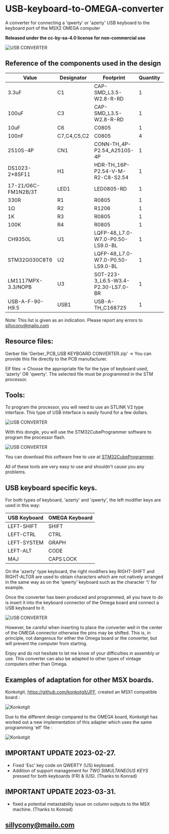 # USB-keyboard-to-OMEGA-converter
A converter for connecting a 'qwerty' or 'azerty' USB keyboard to the keyboard port of the MSX2 OMEGA computer

**Released under the cc-by-sa-4.0 license for non-commercial use**

![USB CONVERTER](/images/USB-Converter-3D.png)

## Reference of the components used in the design

|Value|	Designator|	Footprint|	Quantity|	Manufacturer Part|	Manufacturer|
|-----|-----------|-----------|---------|-------------------|-------------|  
|3.3uF|	C1|	CAP-SMD_L3.5-W2.8-R-RD|	1|	T491B335K016AT|	KEMET|
|100uF|	C3|	CAP-SMD_L3.5-W2.8-R-RD|	1|	TAJB107M010RNJ|	AVX|
|10uF|	C6|	C0805|	1|	0805F106M160NT|	FH|
|100nF|	C7,C4,C5,C2|	C0805|	4|	CL21B104KCFNNNE|	SAMSUNG|
|2510S-4P|	CN1|	CONN-TH_4P-P2.54_A2510S-4P|	1|	2510S-4P|	Shenzhen Cankemeng|
|DS1023-2*8SF11|	H1|	HDR-TH_16P-P2.54-V-M-R2-C8-S2.54|	1|	DS1023-2*8SF11|	CONNFLY|
|17-21/G6C-FM1N2B/3T|	LED1|	LED0805-RD|	1|	17-21/G6C-FM1N2B/3T|	EVERLIGHT|
|330R|	R1|	R0805|	1|	TC0525B3300T5E|	UniOhm|
|1Ω|	R2|	R1206|	1|	RT1206BRD071RL|	YAGEO|
|1K|	R3|	R0805|	1|	0805W8F1001T5E|	UniOhm|
|100K|	R4|	R0805|	1|	0805W8F1006T5E|	Uniroyal Elec|
|CH9350L|	U1|	LQFP-48_L7.0-W7.0-P0.50-LS9.0-BL|	1|	CH9350L|	WCH|
|STM32G030C8T6|	U2|	LQFP-48_L7.0-W7.0-P0.50-LS9.0-BL|	1|	STM32G030C8T6|	STMicroelectronics|
|LM1117MPX-3.3/NOPB|	U3|	SOT-223-3_L6.5-W3.4-P2.30-LS7.0-BR|	1|	LM1117MPX-3.3/NOPB|	TI|
|USB-A-F-90-H9.5|	USB1|	USB-A-TH_C168725|	1|	USB-A-F-90-H9.5|	LCSC|

Note: This list is given as an indication. Please report any errors to sillycony@mailo.com

## Resource files:

Gerber file 'Gerber_PCB_USB KEYBOARD CONVERTER.zip' -> You can provide this file directly to the PCB manufacturer.

Elf files -> Choose the appropriate file for the type of keyboard used, 'azerty' OR 'qwerty'. The selected file must be programmed in the STM processor.

## Tools:

To program the processor, you will need to use an STLINK V2 type interface. This type of USB interface is easily found for a few dollars.

![USB CONVERTER](/images/STLINK_V2.jpg)

With this dongle, you will use the STM32CubeProgrammer software to program the processor flash.

![USB CONVERTER](/images/STMCubeProgrammer.jpg)

You can download this software free to use at [STM32CubeProgrammer](https://www.st.com/en/development-tools/stm32cubeprog.html).

All of these tools are very easy to use and shouldn't cause you any problems.

## USB keyboard specific keys.

For both types of keyboard, 'azerty' and 'qwerty', the left modifier keys are used in this way:

|USB Keyboard|	OMEGA Keyboard|
|-----|-----------|
|LEFT-SHIFT| SHIFT|
|LEFT-CTRL| CTRL|
|LEFT-SYSTEM| GRAPH|
|LEFT-ALT| CODE|
|MAJ| CAPS LOCK|

On the 'azerty' type keyboard, the right modifiers key RIGHT-SHIFT and RIGHT-ALTGR are used to obtain characters which are not natively arranged in the same way as on the 'qwerty' keyboard such as the character '\\' for example.

Once the converter has been produced and programmed, all you have to do is insert it into the keyboard connector of the Omega board and connect a USB keyboard to it.

![USB CONVERTER](/images/USBKeyboardtoOMEGA.jpg)

 However, be careful when inserting to place the converter well in the center of the OMEGA connector otherwise the pins may be shifted. This is, in principle, not dangerous for either the Omega board or the converter, but will prevent the computer from starting.
 
Enjoy and do not hesitate to let me know of your difficulties in assembly or use. This converter can also be adapted to other types of vintage computers other than Omega.

## Examples of adaptation for other MSX boards.

Konkotgit, https://github.com/konkotgit/JFF, created an MSX1 compatible board :

![Konkotgit](/Other_implementations/jff_r_1_1_01_s.jpg)

Due to the different design compared to the OMEGA board, Konkotgit has worked out a new implementation of this adapter which uses the same programming 'elf' file :

![Konkotgit](/Other_implementations/usb_keyboard_adapter.jpg)

## IMPORTANT UPDATE 2023-02-27.

- Fixed 'Esc' key code on QWERTY (US) keyboard.
- Addition of support management for *TWO SIMULTANEOUS KEYS* pressed for both keyboards (FR) & (US).
(Thanks to Konrad)

## IMPORTANT UPDATE 2023-03-31.

- fixed a potential metastability issue on column outputs to the MSX machine.
(Thanks to Konrad)


## sillycony@mailo.com
